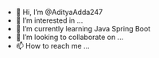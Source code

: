 - 👋 Hi, I’m @AdityaAdda247
- 👀 I’m interested in ...
- 🌱 I’m currently learning Java Spring Boot
- 💞️ I’m looking to collaborate on ...
- 📫 How to reach me ...

<!---
AdityaAdda247/AdityaAdda247 is a ✨ special ✨ repository because its `README.md` (this file) appears on your GitHub profile.
You can click the Preview link to take a look at your changes.
--->
